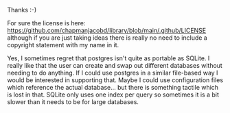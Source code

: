 Thanks :-)

For sure the license is here: https://github.com/chapmanjacobd/library/blob/main/.github/LICENSE although if you are just taking ideas there is really no need to include a copyright statement with my name in it.

Yes, I sometimes regret that postgres isn't quite as portable as SQLite. I really like that the user can create and swap out different databases without needing to do anything. If I could use postgres in a similar file-based way I would be interested in supporting that. Maybe I could use configuration files which reference the actual database... but there is something tactile which is lost in that. SQLite only uses one index per query so sometimes it is a bit slower than it needs to be for large databases.

